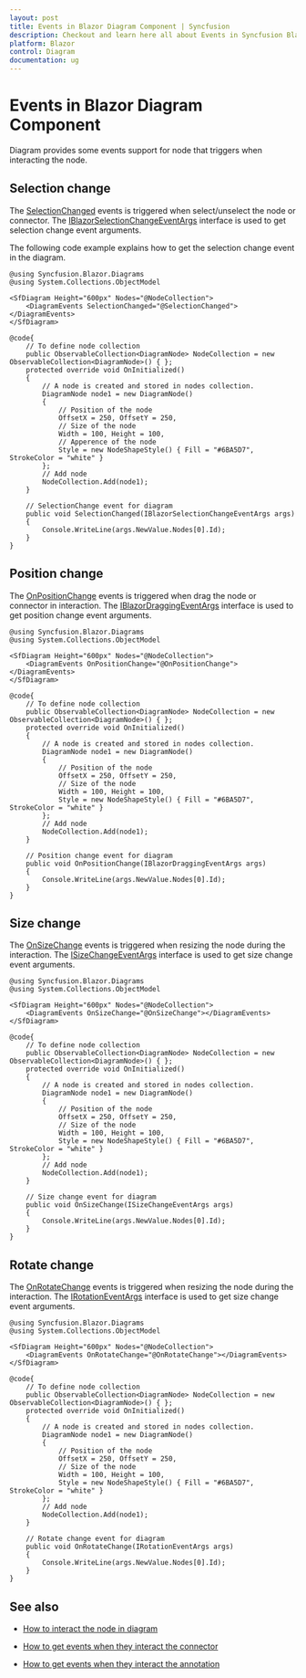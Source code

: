 ```yaml
---
layout: post
title: Events in Blazor Diagram Component | Syncfusion
description: Checkout and learn here all about Events in Syncfusion Blazor Diagram component and much more details.
platform: Blazor
control: Diagram
documentation: ug
---
```


# Events in Blazor Diagram Component

Diagram provides some events support for node that triggers when interacting the node.

## Selection change

The [SelectionChanged](https://help.syncfusion.com/cr/blazor/Syncfusion.Blazor.Diagrams.DiagramEvents.html#Syncfusion_Blazor_Diagrams_DiagramEvents_SelectionChanged) events is triggered when select/unselect the node or connector. The [IBlazorSelectionChangeEventArgs](https://help.syncfusion.com/cr/blazor/Syncfusion.Blazor.Diagrams.IBlazorSelectionChangeEventArgs.html) interface is used to get selection change event arguments.

The following code example explains how to get the selection change event in the diagram.

```cshtml
@using Syncfusion.Blazor.Diagrams
@using System.Collections.ObjectModel

<SfDiagram Height="600px" Nodes="@NodeCollection">
    <DiagramEvents SelectionChanged="@SelectionChanged"></DiagramEvents>
</SfDiagram>

@code{
    // To define node collection
    public ObservableCollection<DiagramNode> NodeCollection = new ObservableCollection<DiagramNode>() { };
    protected override void OnInitialized()
    {
        // A node is created and stored in nodes collection.
        DiagramNode node1 = new DiagramNode()
        {
            // Position of the node
            OffsetX = 250, OffsetY = 250,
            // Size of the node
            Width = 100, Height = 100,
            // Apperence of the node
            Style = new NodeShapeStyle() { Fill = "#6BA5D7", StrokeColor = "white" }
        };
        // Add node
        NodeCollection.Add(node1);
    }

    // SelectionChange event for diagram
    public void SelectionChanged(IBlazorSelectionChangeEventArgs args)
    {
        Console.WriteLine(args.NewValue.Nodes[0].Id);
    }
}
```

## Position change

The [OnPositionChange](https://help.syncfusion.com/cr/blazor/Syncfusion.Blazor.Diagrams.DiagramEvents.html#Syncfusion_Blazor_Diagrams_DiagramEvents_OnPositionChange) events is triggered when drag the node or connector in interaction. The [IBlazorDraggingEventArgs](https://help.syncfusion.com/cr/blazor/Syncfusion.Blazor.Diagrams.IBlazorDraggingEventArgs.html) interface is used to get position change event arguments.

```cshtml
@using Syncfusion.Blazor.Diagrams
@using System.Collections.ObjectModel

<SfDiagram Height="600px" Nodes="@NodeCollection">
    <DiagramEvents OnPositionChange="@OnPositionChange"></DiagramEvents>
</SfDiagram>

@code{
    // To define node collection
    public ObservableCollection<DiagramNode> NodeCollection = new ObservableCollection<DiagramNode>() { };
    protected override void OnInitialized()
    {
        // A node is created and stored in nodes collection.
        DiagramNode node1 = new DiagramNode()
        {
            // Position of the node
            OffsetX = 250, OffsetY = 250,
            // Size of the node
            Width = 100, Height = 100,
            Style = new NodeShapeStyle() { Fill = "#6BA5D7", StrokeColor = "white" }
        };
        // Add node
        NodeCollection.Add(node1);
    }

    // Position change event for diagram
    public void OnPositionChange(IBlazorDraggingEventArgs args)
    {
        Console.WriteLine(args.NewValue.Nodes[0].Id);
    }
}
```

## Size change

The [OnSizeChange](https://help.syncfusion.com/cr/blazor/Syncfusion.Blazor.Diagrams.DiagramEvents.html#Syncfusion_Blazor_Diagrams_DiagramEvents_OnSizeChange) events is triggered when resizing the node during the interaction. The [ISizeChangeEventArgs](https://help.syncfusion.com/cr/blazor/Syncfusion.Blazor.Diagrams.ISizeChangeEventArgs.html) interface is used to get size change event arguments.

```cshtml
@using Syncfusion.Blazor.Diagrams
@using System.Collections.ObjectModel

<SfDiagram Height="600px" Nodes="@NodeCollection">
    <DiagramEvents OnSizeChange="@OnSizeChange"></DiagramEvents>
</SfDiagram>

@code{
    // To define node collection
    public ObservableCollection<DiagramNode> NodeCollection = new ObservableCollection<DiagramNode>() { };
    protected override void OnInitialized()
    {
        // A node is created and stored in nodes collection.
        DiagramNode node1 = new DiagramNode()
        {
            // Position of the node
            OffsetX = 250, OffsetY = 250,
            // Size of the node
            Width = 100, Height = 100,
            Style = new NodeShapeStyle() { Fill = "#6BA5D7", StrokeColor = "white" }
        };
        // Add node
        NodeCollection.Add(node1);
    }

    // Size change event for diagram
    public void OnSizeChange(ISizeChangeEventArgs args)
    {
        Console.WriteLine(args.NewValue.Nodes[0].Id);
    }
}
```

## Rotate change

The [OnRotateChange](https://help.syncfusion.com/cr/blazor/Syncfusion.Blazor.Diagrams.DiagramEvents.html#Syncfusion_Blazor_Diagrams_DiagramEvents_OnRotateChange) events is triggered when resizing the node during the interaction. The [IRotationEventArgs](https://help.syncfusion.com/cr/blazor/Syncfusion.Blazor.Diagrams.IRotationEventArgs.html) interface is used to get size change event arguments.

```cshtml
@using Syncfusion.Blazor.Diagrams
@using System.Collections.ObjectModel

<SfDiagram Height="600px" Nodes="@NodeCollection">
    <DiagramEvents OnRotateChange="@OnRotateChange"></DiagramEvents>
</SfDiagram>

@code{
    // To define node collection
    public ObservableCollection<DiagramNode> NodeCollection = new ObservableCollection<DiagramNode>() { };
    protected override void OnInitialized()
    {
        // A node is created and stored in nodes collection.
        DiagramNode node1 = new DiagramNode()
        {
            // Position of the node
            OffsetX = 250, OffsetY = 250,
            // Size of the node
            Width = 100, Height = 100,
            Style = new NodeShapeStyle() { Fill = "#6BA5D7", StrokeColor = "white" }
        };
        // Add node
        NodeCollection.Add(node1);
    }

    // Rotate change event for diagram
    public void OnRotateChange(IRotationEventArgs args)
    {
        Console.WriteLine(args.NewValue.Nodes[0].Id);
    }
}
```

## See also

* [How to interact the node in diagram](./interaction)

* [How to get events when they interact the connector](../connectors/events)

* [How to get events when they interact the annotation](../annotations/events)
